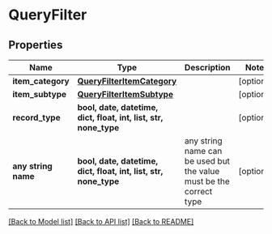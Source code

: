 # QueryFilter


## Properties
Name | Type | Description | Notes
------------ | ------------- | ------------- | -------------
**item_category** | [**QueryFilterItemCategory**](QueryFilterItemCategory.md) |  | [optional] 
**item_subtype** | [**QueryFilterItemSubtype**](QueryFilterItemSubtype.md) |  | [optional] 
**record_type** | **bool, date, datetime, dict, float, int, list, str, none_type** |  | [optional] 
**any string name** | **bool, date, datetime, dict, float, int, list, str, none_type** | any string name can be used but the value must be the correct type | [optional]

[[Back to Model list]](../README.md#documentation-for-models) [[Back to API list]](../README.md#documentation-for-api-endpoints) [[Back to README]](../README.md)


